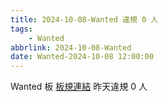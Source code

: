 ```yaml
---
title: 2024-10-08-Wanted 違規 0 人
tags:
    - Wanted
abbrlink: 2024-10-08-Wanted
date: Wanted-2024-10-08 12:00:00
---
```

Wanted 板 [板規連結](https://www.ptt.cc/bbs/Wanted/M.1608829773.A.D3B.html)
昨天違規 0 人
